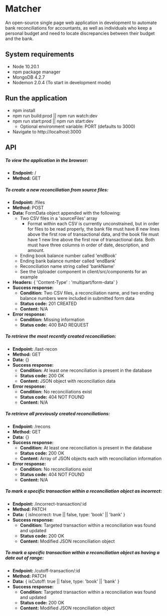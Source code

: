 # Matcher
An open-source single page web application in development to automate bank reconciliations for accountants, as well as individuals who keep a personal budget and need to locate discrepancies between their budget and the bank.

## System requirements
  - Node 10.20.1
  - npm package manager
  - MongoDB 4.2.7
  - Nodemon 2.0.4 (To start in development mode)

## Run the application
  - npm install
  - npm run build:prod || npm run watch:dev
  - npm run start:prod || npm run start:dev
    - Optional environment variable: PORT (defaults to 3000)
  - Navigate to http://localhost:3000

## API
##### To view the application in the browser:
  - **Endpoint:** /
  - **Method:** GET

##### To create a new reconciliation from source files:
  - **Endpoint:** /files
  - **Method:** POST
  - **Data:** FormData object appended with the following:
    - Two CSV files in a 'sourceFiles' array
      - Format within each CSV is currently unconstrained, but in order for files to be read properly, the bank file must have 8 new lines above the first row of transactional data, and the book file must have 1 new line above the first row of transactional data. Both must have three columns in order of date, description, and amount.
    - Ending book balance number called 'endBook'
    - Ending bank balance number called 'endBank'
    - Reconciliation name string called 'bankName'
    - See the Uploader component in client/src/components for an example
  - **Headers:** { 'Content-Type' : 'multipart/form-data' }
  - **Success response:**
    - **Condition:** Two CSV files, a reconciliation name, and two ending balance numbers were included in submitted form data
    - **Status code:** 201 CREATED
    - **Content:** N/A
  - **Error response:**
    - **Condition:** Missing information
    - **Status code:** 400 BAD REQUEST

##### To retrieve the most recently created reconciliation:
  - **Endpoint:** /last-recon
  - **Method:** GET
  - **Data:** {}
  - **Success response:**
    - **Condition:** At least one reconciliation is present in the database
    - **Status code:** 200 OK
    - **Content:** JSON object with reconciliation data
  - **Error response:**
    - **Condition:** No reconciliations exist
    - **Status code:** 404 NOT FOUND
    - **Content:** N/A

##### To retrieve all previously created reconciliations:
  - **Endpoint:** /recons
  - **Method:** GET
  - **Data:** {}
  - **Success response:**
    - **Condition:** At least one reconciliation is present in the database
    - **Status code:** 200 OK
    - **Content:** Array of JSON objects each with reconciliation information
  - **Error response:**
    - **Condition:** No reconciliations exist
    - **Status code:** 404 NOT FOUND
    - **Content:** N/A

##### To mark a specific transaction within a reconciliation object as incorrect:
  - **Endpoint:** /incorrect-transaction/:id
  - **Method:** PATCH
  - **Data:** { isIncorrect: true || false, type: 'book' || 'bank' }
  - **Success response:**
    - **Condition:** Targeted transaction within a reconciliation was found and updated
    - **Status code:** 200 OK
    - **Content:** Modified JSON reconciliation object

##### To mark a specific transaction within a reconciliation object as having a date out of range:
  - **Endpoint:** /cutoff-transaction/:id
  - **Method:** PATCH
  - **Data:** { isCutoff: true || false, type: 'book' || 'bank' }
  - **Success response:**
    - **Condition:** Targeted transaction within a reconciliation was found and updated
    - **Status code:** 200 OK
    - **Content:** Modified JSON reconciliation object

